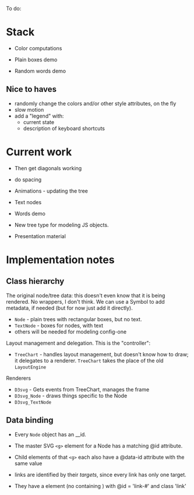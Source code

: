 To do:

# Stack

* Color computations



* Plain boxes demo
* Random words demo


## Nice to haves

* randomly change the colors and/or other style attributes, on the fly
* slow motion
* add a "legend" with:
    * current state
    * description of keyboard shortcuts


# Current work


* Then get diagonals working
* do spacing

* Animations - updating the tree
* Text nodes
* Words demo
* New tree type for modeling JS objects.
* Presentation material







# Implementation notes

## Class hierarchy

The original node/tree data: this doesn't even know that it is being rendered.
No wrappers, I don't think. We can use a Symbol to add metadata, if needed
(but for now just add it directly).

* `Node` - plain trees with rectangular boxes, but no text.
* `TextNode` - boxes for nodes, with text
* others will be needed for modeling config-one

Layout management and delegation. This is the "controller":

* `TreeChart` - handles layout management, but doesn't know how
  to draw; it delegates to a renderer. `TreeChart` takes the place of the old
  `LayoutEngine`

Renderers

* `D3svg` - Gets events from TreeChart, manages the frame
* `D3svg_Node` - draws things specific to the Node
* `D3svg_TextNode`


## Data binding

* Every `Node` object has an __id.
* The master SVG `<g>` element for a Node has a matching @id attribute.
* Child elements of that `<g>` each also have a @data-id attribute with the
  same value


* links are identified by their *targets*, since every link has only one
  target.
* They have a <path> element (no containing <g>) with @id = 'link-#' and class 'link'




